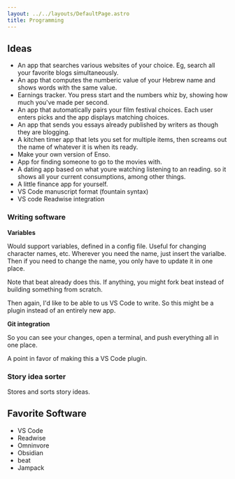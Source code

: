 ```yaml
---
layout: ../../layouts/DefaultPage.astro
title: Programming
---
```


## Ideas

- An app that searches various websites of your choice. Eg, search all your favorite blogs simultaneously.
- An app that computes the numberic value of your Hebrew name and shows words with the same value.
- Earnings tracker. You press start and the numbers whiz by, showing how much you've made per second.
- An app that automatically pairs your film festival choices. Each user enters picks and the app displays matching choices.
- An app that sends you essays already published by writers as though they are blogging.
- A kitchen timer app that lets you set for multiple items, then screams out the name of whatever it is when its ready.
- Make your own version of Enso.
- App for finding someone to go to the movies with.
- A dating app based on what youre watching listening to an reading. so it shows all your current consumptions, among other things.
- A little finance app for yourself.
- VS Code manuscript format (fountain syntax)
- VS code Readwise integration

### Writing software

**Variables**

Would support variables, defined in a config file. Useful for changing character names, etc. Wherever you need the name, just insert the varialbe. Then if you need to change the name, you only have to update it in one place.

Note that beat already does this. If anything, you might fork beat instead of building something from scratch.

Then again, I'd like to be able to us VS Code to write. So this might be a plugin instead of an entirely new app.

**Git integration**

So you can see your changes, open a terminal, and push everything all in one place.

A point in favor of making this a VS Code plugin.


### Story idea sorter

Stores and sorts story ideas.

## Favorite Software

- VS Code
- Readwise
- Omninvore
- Obsidian
- beat
- Jampack
